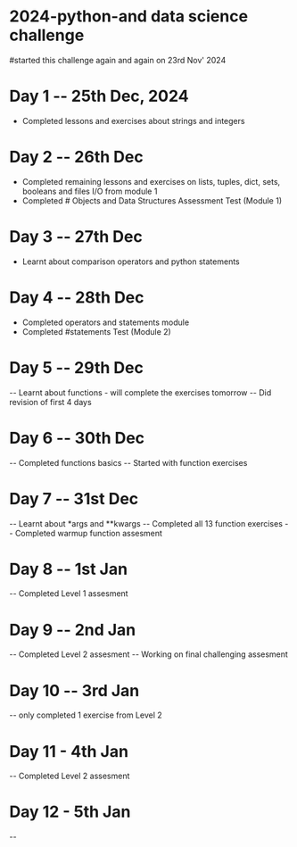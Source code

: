 # 2024-python-and data science challenge
#started this challenge again and again on 23rd Nov' 2024

# Day 1 -- 25th Dec, 2024
- Completed lessons and exercises about strings and integers

# Day 2 -- 26th Dec
- Completed remaining lessons and exercises on lists, tuples, dict, sets, booleans and files I/O from module 1
- Completed # Objects and Data Structures Assessment Test (Module 1)

# Day 3 -- 27th Dec
- Learnt about comparison operators and python statements

# Day 4 -- 28th Dec
- Completed operators and statements module
- Completed #statements Test (Module 2)

# Day 5 -- 29th Dec
-- Learnt about functions - will complete the exercises tomorrow
-- Did revision of first 4 days

# Day 6 -- 30th Dec
-- Completed functions basics
-- Started with function exercises

# Day 7 -- 31st Dec
-- Learnt about *args and **kwargs
-- Completed all 13 function exercises
-- Completed warmup function assesment

# Day 8 -- 1st Jan
-- Completed Level 1 assesment

# Day 9 -- 2nd Jan
-- Completed Level 2 assesment
-- Working on final challenging assesment

# Day 10 -- 3rd Jan
-- only completed 1 exercise from Level 2

# Day 11 - 4th Jan
-- Completed Level 2 assesment 

# Day 12 - 5th Jan
-- 